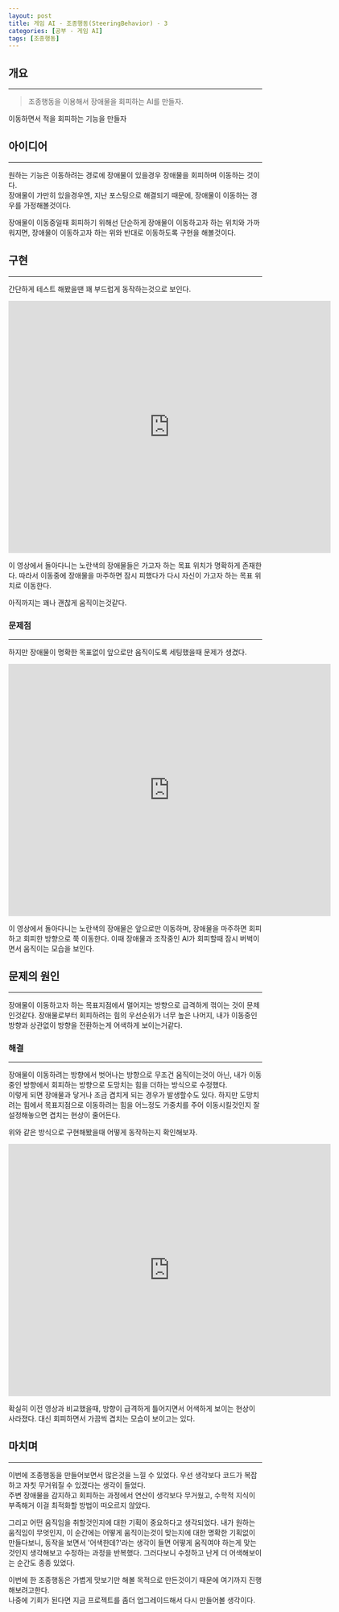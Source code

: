 ```yaml
---
layout: post
title: 게임 AI - 조종행동(SteeringBehavior) - 3
categories: [공부 - 게임 AI]
tags: [조종행동]
---
```


## 개요
***
> 조종행동을 이용해서 장애물을 회피하는 AI를 만들자.

이동하면서 적을 회피하는 기능을 만들자

## 아이디어
***
원하는 기능은 이동하려는 경로에 장애물이 있을경우 장애물을 회피하며 이동하는 것이다.  
장애물이 가만히 있을경우엔, 지난 포스팅으로 해결되기 때문에, 장애물이 이동하는 경우를 가정해볼것이다.

장애물이 이동중일때 회피하기 위해선 단순하게 장애물이 이동하고자 하는 위치와 가까워지면, 장애물이 이동하고자 하는 위와 반대로 이동하도록 구현을 해볼것이다.

## 구현
***

간단하게 테스트 해봤을땐 꽤 부드럽게 동작하는것으로 보인다.

<iframe width="640" height="500" src="https://www.youtube.com/embed/K1ysoz6hEJM" title="조종행동-이동중 적회피" frameborder="0" allow="accelerometer; autoplay; clipboard-write; encrypted-media; gyroscope; picture-in-picture; web-share" allowfullscreen></iframe>

이 영상에서 돌아다니는 노란색의 장애물들은 가고자 하는 목표 위치가 명확하게 존재한다. 따라서 이동중에 장애물을 마주하면 잠시 피했다가 다시 자신이 가고자 하는 목표 위치로 이동한다.

아직까지는 꽤나 괜찮게 움직이는것같다.

### 문제점
***

하지만 장애물이 명확한 목표없이 앞으로만 움직이도록 세팅했을때 문제가 생겼다.

<iframe width="640" height="500" src="https://www.youtube.com/embed/3mFhOGrrwb0" title="조종행동-이동중 적회피 문제" frameborder="0" allow="accelerometer; autoplay; clipboard-write; encrypted-media; gyroscope; picture-in-picture; web-share" allowfullscreen></iframe>

이 영상에서 돌아다니는 노란색의 장애물은 앞으로만 이동하며, 장애물을 마주하면 회피하고 회피한 방향으로 쭉 이동한다. 이때 장애물과 조작중인 AI가 회피할때 잠시 버벅이면서 움직이는 모습을 보인다.

## 문제의 원인
***

장애물이 이동하고자 하는 목표지점에서 멀어지는 방향으로 급격하게 꺾이는 것이 문제인것같다. 장애물로부터 회피하려는 힘의 우선순위가 너무 높은 나머지, 내가 이동중인 방향과 상관없이 방향을 전환하는게 어색하게 보이는거같다.

### 해결
***

장애물이 이동하려는 방향에서 벗어나는 방향으로 무조건 움직이는것이 아닌, 내가 이동중인 방향에서 회피하는 방향으로 도망치는 힘을 더하는 방식으로 수정했다.  
이렇게 되면 장애물과 닿거나 조금 겹치게 되는 경우가 발생할수도 있다. 하지만 도망치려는 힘에서 목표지점으로 이동하려는 힘을 어느정도 가중치를 주어 이동시킬것인지 잘 설정해놓으면 겹치는 현상이 줄어든다.

위와 같은 방식으로 구현해봤을때 어떻게 동작하는지 확인해보자.

<iframe width="640" height="500" src="https://www.youtube.com/embed/XQ_vhTj9L-Q" title="조종행동-이동중 적회피 해결" frameborder="0" allow="accelerometer; autoplay; clipboard-write; encrypted-media; gyroscope; picture-in-picture; web-share" allowfullscreen></iframe>

확실히 이전 영상과 비교했을때, 방향이 급격하게 틀어지면서 어색하게 보이는 현상이 사라졌다. 대신 회피하면서 가끔씩 겹치는 모습이 보이고는 있다.

## 마치며
***
이번에 조종행동을 만들어보면서 많은것을 느낄 수 있었다. 우선 생각보다 코드가 복잡하고 자칫 무거워질 수 있겠다는 생각이 들었다.  
주변 장애물을 감지하고 회피하는 과정에서 연산이 생각보다 무거웠고, 수학적 지식이 부족해거 이걸 최적화할 방법이 떠오르지 않았다.

그리고 어떤 움직임을 취할것인지에 대한 기획이 중요하다고 생각되었다. 내가 원하는 움직임이 무엇인지, 이 순간에는 어떻게 움직이는것이 맞는지에 대한 명확한 기획없이 만들다보니, 동작을 보면서 '어색한데?'라는 생각이 들면 어떻게 움직여야 하는게 맞는것인지 생각해보고 수정하는 과정을 반복했다. 그러다보니 수정하고 난게 더 어색해보이는 순간도 종종 있었다.

이번에 한 조종행동은 가볍게 맛보기만 해볼 목적으로 만든것이기 때문에 여기까지 진행해보려고한다.  
나중에 기회가 된다면 지금 프로젝트를 좀더 업그레이드해서 다시 만들어볼 생각이다.